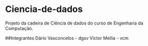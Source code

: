 # Ciencia-de-dados
Projeto da cadeira de Ciência de dados do curso de Engenharia da Computação.

##Integrantes
Dário Vasconcelos - dgsv
Victor Mellia - vcm
